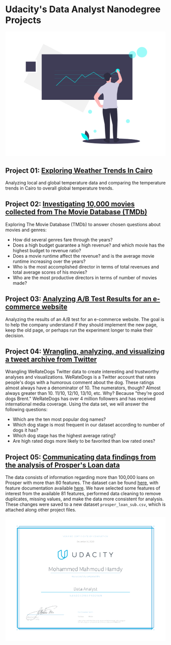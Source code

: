 # Udacity's Data Analyst Nanodegree Projects
![](img/cover.png)

## Project 01: [Exploring Weather Trends In Cairo](https://github.com/mmhamdy/udacity-dand-projects/tree/main/project1)

Analyzing local and global temperature data and comparing the temperature trends in Cairo to overall global temperature trends.

## Project 02: [Investigating 10,000 movies collected from The Movie Database (TMDb)](https://github.com/mmhamdy/udacity-dand-projects/tree/main/project2)

Exploring The Movie Database (TMDb) to answer chosen questions about movies and genres:
- How did several genres fare through the years?
- Does a high budget guarantee a high revenue? and which movie has the highest budget to revenue ratio?
- Does a movie runtime affect the revenue? and is the average movie runtime increasing over the years?
- Who is the most accomplished director in terms of total revenues and total average scores of his movies?
- Who are the most productive directors in terms of number of movies made?

## Project 03: [Analyzing A/B Test Results for an e-commerce website](https://github.com/mmhamdy/udacity-dand-projects/tree/main/project3)

Analyzing the results of an A/B test for an e-commerce website. The goal is to help the company understand if they should implement the new page, keep the old page, or perhaps run the experiment longer to make their decision.

## Project 04: [Wrangling, analyzing, and visualizing a tweet archive from Twitter](https://github.com/mmhamdy/udacity-dand-projects/tree/main/project4)

Wrangling WeRateDogs Twitter data to create interesting and trustworthy analyses and visualizations. WeRateDogs is a Twitter account that rates people's dogs with a humorous comment about the dog. These ratings almost always have a denominator of 10. The numerators, though? Almost always greater than 10. 11/10, 12/10, 13/10, etc. Why? Because "they're good dogs Brent." WeRateDogs has over 4 million followers and has received international media coverage. Using the data set, we will answer the following questions:
- Which are the ten most popular dog names?
- Which dog stage is most frequent in our dataset according to number of dogs it has?
- Which dog stage has the highest average rating?
- Are high rated dogs more likely to be favorited than low rated ones?

## Project 05: [Communicating data findings from the analysis of Prosper's Loan data](https://github.com/mmhamdy/udacity-dand-projects/tree/main/project5)

The data consists of information regarding more than 100,000 loans on Prosper with more than 80 features.
The dataset can be found [here](https://www.google.com/url?q=https://s3.amazonaws.com/udacity-hosted-downloads/ud651/prosperLoanData.csv&sa=D&ust=1608053448414000&usg=AOvVaw3QHm2jzSaCPaBUbEvUXtSg),
with feature documentation available [here](https://docs.google.com/spreadsheets/d/1gDyi_L4UvIrLTEC6Wri5nbaMmkGmLQBk-Yx3z0XDEtI/edit#gid=0). We have selected some features of interest from the available 81 features, performed data cleaning to remove duplicates, missing values, and make the data more consistent for analysis. These changes were saved to a new dataset `prosper_loan_sub.csv`, which is attached along other project files.

![](img/certificate.jpg)
